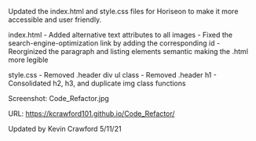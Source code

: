 Updated the index.html and style.css files for Horiseon to make it more accessible and user friendly.

index.html
    - Added alternative text attributes to all images
    - Fixed the search-engine-optimization link by adding the corresponding id
    - Reorginized the paragraph and listing elements semantic making the .html more legible 

style.css
    - Removed .header div ul class
    - Removed .header h1
    - Consolidated h2, h3, and duplicate img class functions
    
Screenshot:
Code_Refactor.jpg

URL:
https://kcrawford101.github.io/Code_Refactor/

Updated by Kevin Crawford 5/11/21